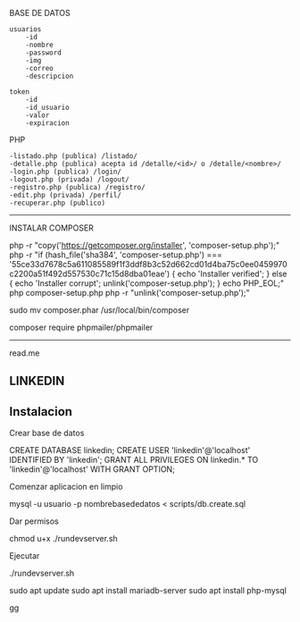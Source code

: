 BASE DE DATOS

    usuarios
        -id
        -nombre
        -password
        -img
        -correo
        -descripcion

    token
        -id
        -id_usuario
        -valor
        -expiracion

PHP

    -listado.php (publica) /listado/         
    -detalle.php (publica) acepta id /detalle/<id>/ o /detalle/<nombre>/
    -login.php (publica) /login/
    -logout.php (privada) /logout/
    -registro.php (publica) /registro/
    -edit.php (privada) /perfil/
    -recuperar.php (publico) 

*******************************************************************

INSTALAR COMPOSER

php -r "copy('https://getcomposer.org/installer', 'composer-setup.php');"
php -r "if (hash_file('sha384', 'composer-setup.php') === '55ce33d7678c5a611085589f1f3ddf8b3c52d662cd01d4ba75c0ee0459970c2200a51f492d557530c71c15d8dba01eae') { echo 'Installer verified'; } else { echo 'Installer corrupt'; unlink('composer-setup.php'); } echo PHP_EOL;"
php composer-setup.php
php -r "unlink('composer-setup.php');"

sudo mv composer.phar /usr/local/bin/composer

composer require phpmailer/phpmailer

*******************************************************************
read.me

## LINKEDIN

## Instalacion

Crear base de datos

CREATE DATABASE linkedin;
CREATE USER 'linkedin'@'localhost' IDENTIFIED BY 'linkedin';
GRANT ALL PRIVILEGES ON linkedin.* TO 'linkedin'@'localhost' WITH GRANT OPTION;


Comenzar aplicacion en limpio

mysql -u usuario -p nombrebasededatos < scripts/db.create.sql

Dar permisos 

chmod u+x ./rundevserver.sh

Ejecutar

./rundevserver.sh


sudo apt update
sudo apt install mariadb-server
sudo apt install php-mysql

gg